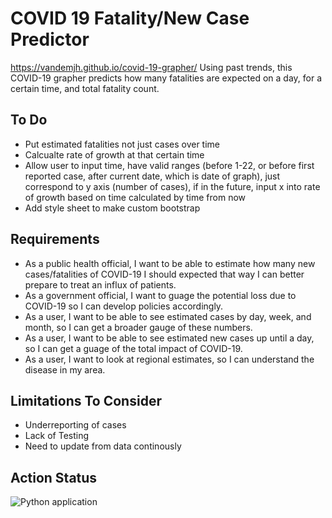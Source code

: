 # COVID 19 Fatality/New Case Predictor
https://vandemjh.github.io/covid-19-grapher/
Using past trends, this COVID-19 grapher predicts how many fatalities are expected on a day, for a certain time, and total fatality count.


## To Do
* Put estimated fatalities not just cases over time
* Calcualte rate of growth at that certain time
* Allow user to input time, have valid ranges (before 1-22, or before first reported case, after current date, which is date of graph), just correspond to y axis (number of cases), if in the future, input x into rate of growth based on time calculated by time from now
* Add style sheet to make custom bootstrap
## Requirements
* As a public health official, I want to be able to estimate how many new cases/fatalities of COVID-19 I should expected that way I can better prepare to treat an influx of patients.
* As a government official, I want to guage the potential loss due to COVID-19 so I can develop policies accordingly.
* As a user, I want to be able to see estimated cases by day, week, and month, so I can get a broader gauge of these numbers.
* As a user, I want to be able to see estimated new cases up until a day, so I can get a guage of the total impact of COVID-19.
* As a user, I want to look at regional estimates, so I can understand the disease in my area.

## Limitations To Consider
* Underreporting of cases
* Lack of Testing
* Need to update from data continously

## Action Status
![Python application](https://github.com/vandemjh/covid-19-grapher/workflows/Python%20application/badge.svg?branch=master)
